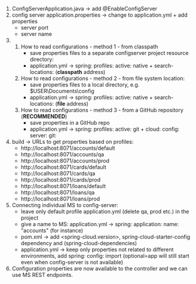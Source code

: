 1. ConfigServerApplication.java -> add @EnableConfigServer
2. config server application.properties -> change to application.yml + add properties
    - server port
    - server name
3. 
   1. How to read configurations - method 1 - from classpath
       - save properties files to a separate configserver project resource directory:
       - application.yml -> spring: profiles: active: native + search-locations: (**classpath** address)
   2. How to read configurations - method 2 - from file system location:
        - save properties files to a local directory, e.g. $USER\Documents\config
        - application.yml -> spring: profiles: active: native + search-locations: (**file** address)
   3. How to read configurations - method 3 - from a GitHub repository (**RECOMMENDED**)
        - save properties in a GitHub repo
        - application.yml -> spring: profiles: active: git + cloud: config: server: git:
4. build -> URLs to get properties based on profiles:
    - http://localhost:8071/accounts/default
    - http://localhost:8071/accounts/qa
    - http://localhost:8071/accounts/prod
    - http://localhost:8071/cards/default
    - http://localhost:8071/cards/qa
    - http://localhost:8071/cards/prod
    - http://localhost:8071/loans/default
    - http://localhost:8071/loans/qa
    - http://localhost:8071/loans/prod
5. Connecting individual MS to config-server:
    - leave only default profile application.yml (delete qa, prod etc.) in the project
    - give a name to MS: application.yml -> spring: application: name: "accounts" (for instance)
    - pom.xml -> add <spring-cloud.version>, spring-cloud-starter-config dependency and 
       <dependencyManagement> (spring-cloud-dependencies)
    - application.yml -> keep only properties not related to different environments, 
       add spring: config: import (optional=app will still start even when config-server is not available)
6. Configuration properties are now available to the controller and we can use MS REST endpoints.
   
   
   
